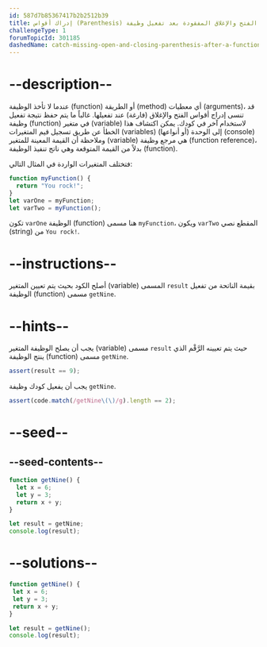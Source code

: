 ```yaml
---
id: 587d7b85367417b2b2512b39
title: إدراك أقواس (Parenthesis) الفتح والإغلاق المفقودة بعد تفعيل وظيفة (Function)
challengeType: 1
forumTopicId: 301185
dashedName: catch-missing-open-and-closing-parenthesis-after-a-function-call
---
```


# --description--

عندما لا تأخذ الوظيفة (function) أو الطريقة (method) أي معطيات (arguments)، قد تنسى إدراج أقواس الفتح والإغلاق (فارغة) عند تفعيلها. غالباً ما يتم حفظ نتيجة تفعيل وظيفة (function) في متغير (variable) لاستخدام آخر في كودك. يمكن اكتشاف هذا الخطأ عن طريق تسجيل قيم المتغيرات (variables) (أو أنواعها) إلى الوحدة (console) وملاحظة أن القيمة المعينة للمتغير (variable) هي مرجع وظيفة (function reference)، بدلاً من القيمة المتوقعة وهي ناتج تنفيذ الوظيفة (function).

فتختلف المتغيرات الواردة في المثال التالي:

```js
function myFunction() {
  return "You rock!";
}
let varOne = myFunction;
let varTwo = myFunction();
```

تكون `varOne` الوظيفة (function) هنا مسمى `myFunction`، ويكون `varTwo` المقطع نصي (string) من `You rock!`.

# --instructions--

أصلح الكود بحيث يتم تعيين المتغير (variable) المسمى `result` بقيمة الناتحة من تفعيل الوظيفة (function) مسمى `getNine`.

# --hints--

يجب أن يصلح الوظيفة المتغير (variable) مسمى `result` حيث يتم تعيينه الرَّقْم الذي ينتج الوظيفة (function) مسمى `getNine`.

```js
assert(result == 9);
```

يجب أن يفعيل كودك وظيفة `getNine`.

```js
assert(code.match(/getNine\(\)/g).length == 2);
```

# --seed--

## --seed-contents--

```js
function getNine() {
  let x = 6;
  let y = 3;
  return x + y;
}

let result = getNine;
console.log(result);
```

# --solutions--

```js
function getNine() {
 let x = 6;
 let y = 3;
 return x + y;
}

let result = getNine();
console.log(result);
```
